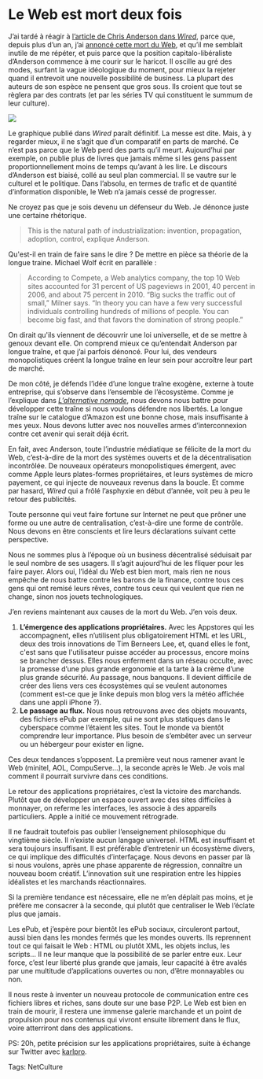 # Le Web est mort deux fois

J’ai tardé à réagir à [l’article de Chris Anderson dans *Wired*](http://www.wired.com/magazine/2010/08/ff_webrip/), parce que, depuis plus d’un an, j’ai [annoncé cette mort du Web](http://blog.tcrouzet.com/2009/08/17/vers-un-web-sans-site-web/), et qu’il me semblait inutile de me répéter, et puis parce que la position capitalo-libéraliste d’Anderson commence à me courir sur le haricot. Il oscille au gré des modes, surfant la vague idéologique du moment, pour mieux la rejeter quand il entrevoit une nouvelle possibilité de business. La plupart des auteurs de son espèce ne pensent que gros sous. Ils croient que tout se règlera par des contrats (et par les séries TV qui constituent le summum de leur culture).

![](http://blog.tcrouzet.comhttps://tcrouzet.com/images_tc/2010/09/ff_webrip_chart21-450x276.jpg)

Le graphique publié dans *Wired* paraît définitif. La messe est dite. Mais, à y regarder mieux, il ne s’agit que d’un comparatif en parts de marché. Ce n’est pas parce que le Web perd des parts qu’il meurt. Aujourd’hui par exemple, on publie plus de livres que jamais même si les gens passent proportionnellement moins de temps qu’avant à les lire. Le discours d’Anderson est biaisé, collé au seul plan commercial. Il se vautre sur le culturel et le politique. Dans l’absolu, en termes de trafic et de quantité d’information disponible, le Web n’a jamais cessé de progresser.

Ne croyez pas que je sois devenu un défenseur du Web. Je dénonce juste une certaine rhétorique.

> This is the natural path of industrialization: invention, propagation, adoption, control, explique Anderson.

Qu'est-il en train de faire sans le dire ? De mettre en pièce sa théorie de la longue traine. Michael Wolf écrit en parallèle :

> According to Compete, a Web analytics company, the top 10 Web sites accounted for 31 percent of US pageviews in 2001, 40 percent in 2006, and about 75 percent in 2010. “Big sucks the traffic out of small,” Milner says. “In theory you can have a few very successful individuals controlling hundreds of millions of people. You can become big fast, and that favors the domination of strong people.”

On dirait qu'ils viennent de découvrir une loi universelle, et de se mettre à genoux devant elle. On comprend mieux ce qu’entendait Anderson par longue traîne, et que j’ai parfois dénoncé. Pour lui, des vendeurs monopolistiques créent la longue traîne en leur sein pour accroître leur part de marché.

De mon côté, je défends l’idée d’une longue traîne exogène, externe à toute entreprise, qui s’observe dans l’ensemble de l’écosystème. Comme je l’explique dans [*L’alternative nomade*](http://blog.tcrouzet.com/alternative-nomade/), nous devons nous battre pour développer cette traîne si nous voulons défendre nos libertés. La longue traîne sur le catalogue d’Amazon est une bonne chose, mais insuffisante à mes yeux. Nous devons lutter avec nos nouvelles armes d’interconnexion contre cet avenir qui serait déjà écrit.

En fait, avec Anderson, toute l’industrie médiatique se félicite de la mort du Web, c’est-à-dire de la mort des systèmes ouverts et de la décentralisation incontrôlée. De nouveaux opérateurs monopolistiques émergent, avec comme Apple leurs plates-formes propriétaires, et leurs systèmes de micro payement, ce qui injecte de nouveaux revenus dans la boucle. Et comme par hasard, *Wired* qui a frôlé l’asphyxie en début d’année, voit peu à peu le retour des publicités.

Toute personne qui veut faire fortune sur Internet ne peut que prôner une forme ou une autre de centralisation, c’est-à-dire une forme de contrôle. Nous devons en être conscients et lire leurs déclarations suivant cette perspective.

Nous ne sommes plus à l’époque où un business décentralisé séduisait par le seul nombre de ses usagers. Il s’agit aujourd’hui de les fliquer pour les faire payer. Alors oui, l’idéal du Web est bien mort, mais rien ne nous empêche de nous battre contre les barons de la finance, contre tous ces gens qui ont remisé leurs rêves, contre tous ceux qui veulent que rien ne change, sinon nos jouets technologiques.

J’en reviens maintenant aux causes de la mort du Web. J’en vois deux.

1. **L’émergence des applications propriétaires.** Avec les Appstores qui les accompagnent, elles n’utilisent plus obligatoirement HTML et les URL, deux des trois innovations de Tim Berneers Lee, et, quand elles le font, c'est sans que l'utilisateur puisse accéder au processus, encore moins se brancher dessus. Elles nous enferment dans un réseau occulte, avec la promesse d’une plus grande ergonomie et la tarte à la crème d’une plus grande sécurité. Au passage, nous banquons. Il devient difficile de créer des liens vers ces écosystèmes qui se veulent autonomes (comment est-ce que je linke depuis mon blog vers la météo affichée dans une appli iPhone ?).
2. **Le passage au flux.** Nous nous retrouvons avec des objets mouvants, des fichiers ePub par exemple, qui ne sont plus statiques dans le cyberspace comme l’étaient les sites. Tout le monde va bientôt comprendre leur importance. Plus besoin de s’embêter avec un serveur ou un hébergeur pour exister en ligne.

Ces deux tendances s’opposent. La première veut nous ramener avant le Web (minitel, AOL, CompuServe…), la seconde après le Web. Je vois mal comment il pourrait survivre dans ces conditions.

Le retour des applications propriétaires, c’est la victoire des marchands. Plutôt que de développer un espace ouvert avec des sites difficiles à monnayer, on referme les interfaces, les associe à des appareils particuliers. Apple a initié ce mouvement rétrograde.

Il ne faudrait toutefois pas oublier l’enseignement philosophique du vingtième siècle. Il n’existe aucun langage universel. HTML est insuffisant et sera toujours insuffisant. Il est préférable d’entretenir un écosystème divers, ce qui implique des difficultés d’interfaçage. Nous devons en passer par là si nous voulons, après une phase apparente de régression, connaître un nouveau boom créatif. L’innovation suit une respiration entre les hippies idéalistes et les marchands réactionnaires.

Si la première tendance est nécessaire, elle ne m’en déplait pas moins, et je préfère me consacrer à la seconde, qui plutôt que centraliser le Web l’éclate plus que jamais.

Les ePub, et j’espère pour bientôt les ePub sociaux, circuleront partout, aussi bien dans les mondes fermés que les mondes ouverts. Ils reprennent tout ce qui faisait le Web : HTML ou plutôt XML, les objets inclus, les scripts… Il ne leur manque que la possibilité de se parler entre eux. Leur force, c’est leur liberté plus grande que jamais, leur capacité à être avalés par une multitude d’applications ouvertes ou non, d’être monnayables ou non.

Il nous reste à inventer un nouveau protocole de communication entre ces fichiers libres et riches, sans doute sur une base P2P. Le Web est bien en train de mourir, il restera une immense galerie marchande et un point de propulsion pour nos contenus qui vivront ensuite librement dans le flux, voire atterriront dans des applications.

PS: 20h, petite précision sur les applications propriétaires, suite à échange sur Twitter avec [karlpro](http://twitter.com/karlpro).

Tags: NetCulture